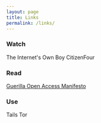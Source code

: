 ```yaml
---
layout: page
title: Links
permalink: /links/
---
```


### Watch

The Internet's Own Boy
CitizenFour

### Read

[Guerilla Open Access Manifesto](https://archive.org/stream/GuerillaOpenAccessManifesto/Goamjuly2008_djvu.txt)

### Use

Tails
Tor
